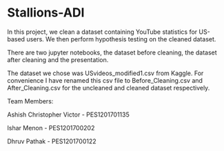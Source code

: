 # Stallions-ADI

In this project, we clean a dataset containing YouTube statistics for US-based users. We then perform hypothesis testing on the cleaned dataset. 

There are two jupyter notebooks, the dataset before cleaning, the dataset after cleaning and the presentation.

The dataset we chose was USvideos_modified1.csv from Kaggle. For convenience I have renamed this csv file to Before_Cleaning.csv and After_Cleaning.csv for the uncleaned and cleaned dataset respectively.

Team Members:

Ashish Christopher Victor - PES1201701135

Ishar Menon               - PES1201700202

Dhruv Pathak              - PES1201700122
